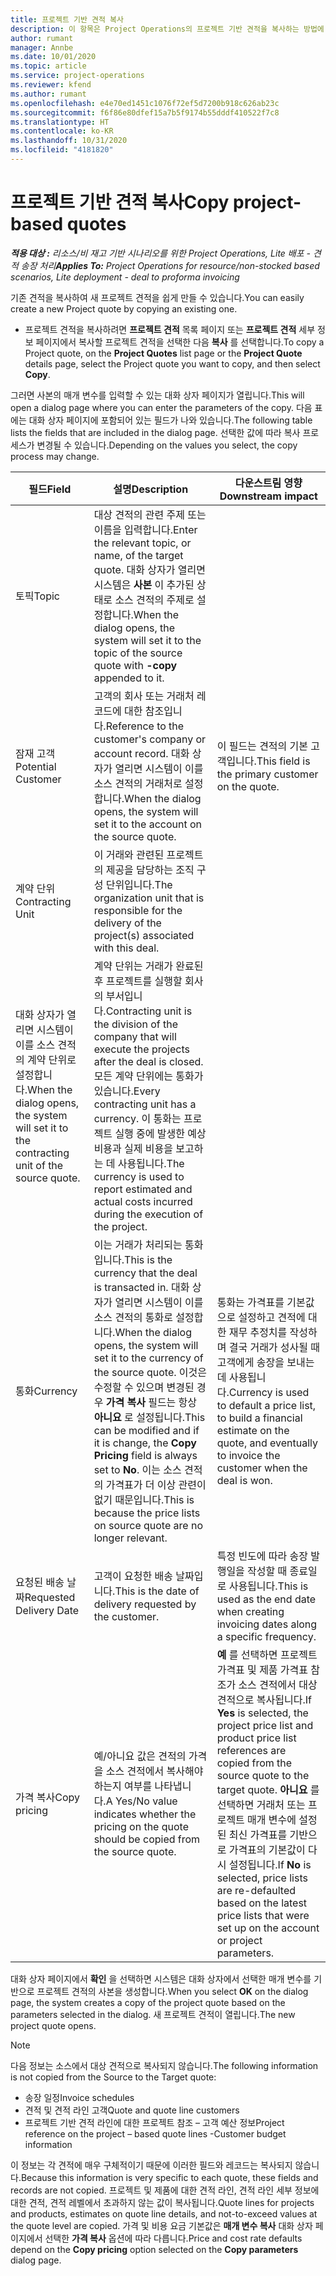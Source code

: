 ```yaml
---
title: 프로젝트 기반 견적 복사
description: 이 항목은 Project Operations의 프로젝트 기반 견적을 복사하는 방법에 대한 정보를 제공합니다.
author: rumant
manager: Annbe
ms.date: 10/01/2020
ms.topic: article
ms.service: project-operations
ms.reviewer: kfend
ms.author: rumant
ms.openlocfilehash: e4e70ed1451c1076f72ef5d7200b918c626ab23c
ms.sourcegitcommit: f6f86e80dfef15a7b5f9174b55dddf410522f7c8
ms.translationtype: HT
ms.contentlocale: ko-KR
ms.lasthandoff: 10/31/2020
ms.locfileid: "4181820"
---
```

# <a name="copy-project-based-quotes"></a><span data-ttu-id="80594-103">프로젝트 기반 견적 복사</span><span class="sxs-lookup"><span data-stu-id="80594-103">Copy project-based quotes</span></span>

<span data-ttu-id="80594-104">_**적용 대상 :** 리소스/비 재고 기반 시나리오를 위한 Project Operations, Lite 배포 - 견적 송장 처리_</span><span class="sxs-lookup"><span data-stu-id="80594-104">_**Applies To:** Project Operations for resource/non-stocked based scenarios, Lite deployment - deal to proforma invoicing_</span></span>

<span data-ttu-id="80594-105">기존 견적을 복사하여 새 프로젝트 견적을 쉽게 만들 수 있습니다.</span><span class="sxs-lookup"><span data-stu-id="80594-105">You can easily create a new Project quote by copying an existing one.</span></span> 

- <span data-ttu-id="80594-106">프로젝트 견적을 복사하려면 **프로젝트 견적** 목록 페이지 또는 **프로젝트 견적** 세부 정보 페이지에서 복사할 프로젝트 견적을 선택한 다음 **복사** 를 선택합니다.</span><span class="sxs-lookup"><span data-stu-id="80594-106">To copy a Project quote, on the **Project Quotes** list page or the **Project Quote** details page, select the Project quote you want to copy, and then select **Copy**.</span></span>

<span data-ttu-id="80594-107">그러면 사본의 매개 변수를 입력할 수 있는 대화 상자 페이지가 열립니다.</span><span class="sxs-lookup"><span data-stu-id="80594-107">This will open a dialog page where you can enter the parameters of the copy.</span></span> <span data-ttu-id="80594-108">다음 표에는 대화 상자 페이지에 포함되어 있는 필드가 나와 있습니다.</span><span class="sxs-lookup"><span data-stu-id="80594-108">The following table lists the fields that are included in the dialog page.</span></span> <span data-ttu-id="80594-109">선택한 값에 따라 복사 프로세스가 변경될 수 있습니다.</span><span class="sxs-lookup"><span data-stu-id="80594-109">Depending on the values you select, the copy process may change.</span></span>

| <span data-ttu-id="80594-110">**필드**</span><span class="sxs-lookup"><span data-stu-id="80594-110">**Field**</span></span> | <span data-ttu-id="80594-111">**설명**</span><span class="sxs-lookup"><span data-stu-id="80594-111">**Description**</span></span> | <span data-ttu-id="80594-112">**다운스트림 영향**</span><span class="sxs-lookup"><span data-stu-id="80594-112">**Downstream impact**</span></span> |
| --- | --- | --- |
| <span data-ttu-id="80594-113">토픽</span><span class="sxs-lookup"><span data-stu-id="80594-113">Topic</span></span> | <span data-ttu-id="80594-114">대상 견적의 관련 주제 또는 이름을 입력합니다.</span><span class="sxs-lookup"><span data-stu-id="80594-114">Enter the relevant topic, or name, of the target quote.</span></span> <span data-ttu-id="80594-115">대화 상자가 열리면 시스템은 **사본** 이 추가된 상태로 소스 견적의 주제로 설정합니다.</span><span class="sxs-lookup"><span data-stu-id="80594-115">When the dialog opens, the system will set it to the topic of the source quote with **-copy** appended to it.</span></span> | |
| <span data-ttu-id="80594-116">잠재 고객</span><span class="sxs-lookup"><span data-stu-id="80594-116">Potential Customer</span></span> | <span data-ttu-id="80594-117">고객의 회사 또는 거래처 레코드에 대한 참조입니다.</span><span class="sxs-lookup"><span data-stu-id="80594-117">Reference to the customer's company or account record.</span></span> <span data-ttu-id="80594-118">대화 상자가 열리면 시스템이 이를 소스 견적의 거래처로 설정합니다.</span><span class="sxs-lookup"><span data-stu-id="80594-118">When the dialog opens, the system will set it to the account on the source quote.</span></span> | <span data-ttu-id="80594-119">이 필드는 견적의 기본 고객입니다.</span><span class="sxs-lookup"><span data-stu-id="80594-119">This field is the primary customer on the quote.</span></span> |
| <span data-ttu-id="80594-120">계약 단위</span><span class="sxs-lookup"><span data-stu-id="80594-120">Contracting Unit</span></span> | <span data-ttu-id="80594-121">이 거래와 관련된 프로젝트의 제공을 담당하는 조직 구성 단위입니다.</span><span class="sxs-lookup"><span data-stu-id="80594-121">The organization unit that is responsible for the delivery of the project(s) associated with this deal.</span></span>
<span data-ttu-id="80594-122">대화 상자가 열리면 시스템이 이를 소스 견적의 계약 단위로 설정합니다.</span><span class="sxs-lookup"><span data-stu-id="80594-122">When the dialog opens, the system will set it to the contracting unit of the source quote.</span></span> | <span data-ttu-id="80594-123">계약 단위는 거래가 완료된 후 프로젝트를 실행할 회사의 부서입니다.</span><span class="sxs-lookup"><span data-stu-id="80594-123">Contracting unit is the division of the company that will execute the projects after the deal is closed.</span></span> <span data-ttu-id="80594-124">모든 계약 단위에는 통화가 있습니다.</span><span class="sxs-lookup"><span data-stu-id="80594-124">Every contracting unit has a currency.</span></span> <span data-ttu-id="80594-125">이 통화는 프로젝트 실행 중에 발생한 예상 비용과 실제 비용을 보고하는 데 사용됩니다.</span><span class="sxs-lookup"><span data-stu-id="80594-125">The currency is used to report estimated and actual costs incurred during the execution of the project.</span></span> |
| <span data-ttu-id="80594-126">통화</span><span class="sxs-lookup"><span data-stu-id="80594-126">Currency</span></span> | <span data-ttu-id="80594-127">이는 거래가 처리되는 통화입니다.</span><span class="sxs-lookup"><span data-stu-id="80594-127">This is the currency that the deal is transacted in.</span></span> <span data-ttu-id="80594-128">대화 상자가 열리면 시스템이 이를 소스 견적의 통화로 설정합니다.</span><span class="sxs-lookup"><span data-stu-id="80594-128">When the dialog opens, the system will set it to the currency of the source quote.</span></span> <span data-ttu-id="80594-129">이것은 수정할 수 있으며 변경된 경우 **가격 복사** 필드는 항상 **아니요** 로 설정됩니다.</span><span class="sxs-lookup"><span data-stu-id="80594-129">This can be modified and if it is change, the **Copy Pricing** field is always set to **No**.</span></span> <span data-ttu-id="80594-130">이는 소스 견적의 가격표가 더 이상 관련이 없기 때문입니다.</span><span class="sxs-lookup"><span data-stu-id="80594-130">This is because the price lists on source quote are no longer relevant.</span></span> | <span data-ttu-id="80594-131">통화는 가격표를 기본값으로 설정하고 견적에 대한 재무 추정치를 작성하며 결국 거래가 성사될 때 고객에게 송장을 보내는 데 사용됩니다.</span><span class="sxs-lookup"><span data-stu-id="80594-131">Currency is used to default a price list, to build a financial estimate on the quote,  and eventually to invoice the customer when the deal is won.</span></span> |
| <span data-ttu-id="80594-132">요청된 배송 날짜</span><span class="sxs-lookup"><span data-stu-id="80594-132">Requested Delivery Date</span></span> | <span data-ttu-id="80594-133">고객이 요청한 배송 날짜입니다.</span><span class="sxs-lookup"><span data-stu-id="80594-133">This is the date of delivery requested by the customer.</span></span> | <span data-ttu-id="80594-134">특정 빈도에 따라 송장 발행일을 작성할 때 종료일로 사용됩니다.</span><span class="sxs-lookup"><span data-stu-id="80594-134">This is used as the end date when creating invoicing dates along a specific frequency.</span></span> |
| <span data-ttu-id="80594-135">가격 복사</span><span class="sxs-lookup"><span data-stu-id="80594-135">Copy pricing</span></span> | <span data-ttu-id="80594-136">예/아니요 값은 견적의 가격을 소스 견적에서 복사해야 하는지 여부를 나타냅니다.</span><span class="sxs-lookup"><span data-stu-id="80594-136">A Yes/No value indicates whether the pricing on the quote should be copied from the source quote.</span></span> | <span data-ttu-id="80594-137">**예** 를 선택하면 프로젝트 가격표 및 제품 가격표 참조가 소스 견적에서 대상 견적으로 복사됩니다.</span><span class="sxs-lookup"><span data-stu-id="80594-137">If **Yes** is selected, the project price list and product price list references are copied from the source quote to the target quote.</span></span> <span data-ttu-id="80594-138">**아니요** 를 선택하면 거래처 또는 프로젝트 매개 변수에 설정된 최신 가격표를 기반으로 가격표의 기본값이 다시 설정됩니다.</span><span class="sxs-lookup"><span data-stu-id="80594-138">If **No** is selected, price lists are re-defaulted based on the latest price lists that were set up on the account or project parameters.</span></span> |

<span data-ttu-id="80594-139">대화 상자 페이지에서 **확인** 을 선택하면 시스템은 대화 상자에서 선택한 매개 변수를 기반으로 프로젝트 견적의 사본을 생성합니다.</span><span class="sxs-lookup"><span data-stu-id="80594-139">When you select **OK** on the dialog page, the system creates a copy of the project quote based on the parameters selected in the dialog.</span></span> <span data-ttu-id="80594-140">새 프로젝트 견적이 열립니다.</span><span class="sxs-lookup"><span data-stu-id="80594-140">The new project quote opens.</span></span> 

> [!NOTE]
> <span data-ttu-id="80594-141">다음 정보는 소스에서 대상 견적으로 복사되지 않습니다.</span><span class="sxs-lookup"><span data-stu-id="80594-141">The following information is not copied from the Source to the Target quote:</span></span>
>
> - <span data-ttu-id="80594-142">송장 일정</span><span class="sxs-lookup"><span data-stu-id="80594-142">Invoice schedules</span></span>
> - <span data-ttu-id="80594-143">견적 및 견적 라인 고객</span><span class="sxs-lookup"><span data-stu-id="80594-143">Quote and quote line customers</span></span>
> - <span data-ttu-id="80594-144">프로젝트 기반 견적 라인에 대한 프로젝트 참조 – 고객 예산 정보</span><span class="sxs-lookup"><span data-stu-id="80594-144">Project reference on the project – based quote lines -Customer budget information</span></span>
>
><span data-ttu-id="80594-145">이 정보는 각 견적에 매우 구체적이기 때문에 이러한 필드와 레코드는 복사되지 않습니다.</span><span class="sxs-lookup"><span data-stu-id="80594-145">Because this information is very specific to each quote, these fields and records are not copied.</span></span> <span data-ttu-id="80594-146">프로젝트 및 제품에 대한 견적 라인, 견적 라인 세부 정보에 대한 견적, 견적 레벨에서 초과하지 않는 값이 복사됩니다.</span><span class="sxs-lookup"><span data-stu-id="80594-146">Quote lines for projects and products, estimates on quote line details, and not-to-exceed values at the quote level are copied.</span></span> <span data-ttu-id="80594-147">가격 및 비용 요금 기본값은 **매개 변수 복사** 대화 상자 페이지에서 선택한 **가격 복사** 옵션에 따라 다릅니다.</span><span class="sxs-lookup"><span data-stu-id="80594-147">Price and cost rate defaults depend on the **Copy pricing** option selected on the **Copy parameters** dialog page.</span></span>
